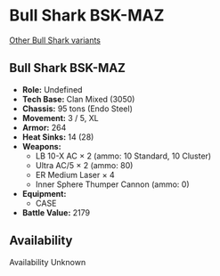 # Bull Shark BSK-MAZ 

[Other Bull Shark variants](../bull_shark.md) 

## Bull Shark BSK-MAZ 

- **Role:** Undefined 
- **Tech Base:** Clan Mixed (3050) 
- **Chassis:** 95 tons (Endo Steel) 
- **Movement:** 3 / 5, XL 
- **Armor:** 264 
- **Heat Sinks:** 14 (28) 
- **Weapons:** 
  - LB 10-X AC × 2 (ammo: 10 Standard, 10 Cluster) 
  - Ultra AC/5 × 2 (ammo: 80) 
  - ER Medium Laser × 4 
  - Inner Sphere Thumper Cannon (ammo: 0) 
- **Equipment:** 
  - CASE 
- **Battle Value:** 2179 

## Availability 

Availability Unknown 

